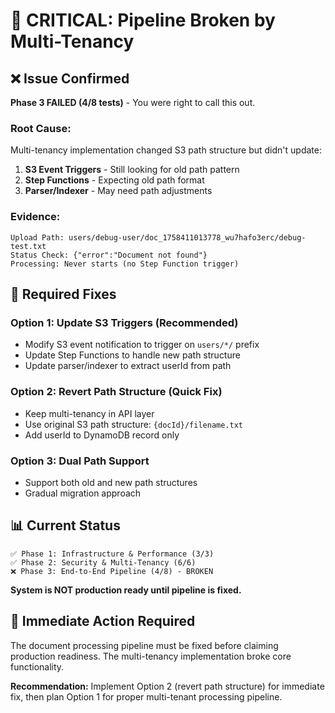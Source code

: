 # 🚨 CRITICAL: Pipeline Broken by Multi-Tenancy

## ❌ **Issue Confirmed**

**Phase 3 FAILED (4/8 tests)** - You were right to call this out.

### **Root Cause:**
Multi-tenancy implementation changed S3 path structure but didn't update:
1. **S3 Event Triggers** - Still looking for old path pattern
2. **Step Functions** - Expecting old path format
3. **Parser/Indexer** - May need path adjustments

### **Evidence:**
```
Upload Path: users/debug-user/doc_1758411013778_wu7hafo3erc/debug-test.txt
Status Check: {"error":"Document not found"}
Processing: Never starts (no Step Function trigger)
```

## 🔧 **Required Fixes**

### **Option 1: Update S3 Triggers (Recommended)**
- Modify S3 event notification to trigger on `users/*/` prefix
- Update Step Functions to handle new path structure
- Update parser/indexer to extract userId from path

### **Option 2: Revert Path Structure (Quick Fix)**
- Keep multi-tenancy in API layer
- Use original S3 path structure: `{docId}/filename.txt`
- Add userId to DynamoDB record only

### **Option 3: Dual Path Support**
- Support both old and new path structures
- Gradual migration approach

## 📊 **Current Status**

```
✅ Phase 1: Infrastructure & Performance (3/3)
✅ Phase 2: Security & Multi-Tenancy (6/6)  
❌ Phase 3: End-to-End Pipeline (4/8) - BROKEN
```

**System is NOT production ready until pipeline is fixed.**

## 🎯 **Immediate Action Required**

The document processing pipeline must be fixed before claiming production readiness. The multi-tenancy implementation broke core functionality.

**Recommendation:** Implement Option 2 (revert path structure) for immediate fix, then plan Option 1 for proper multi-tenant processing pipeline.
